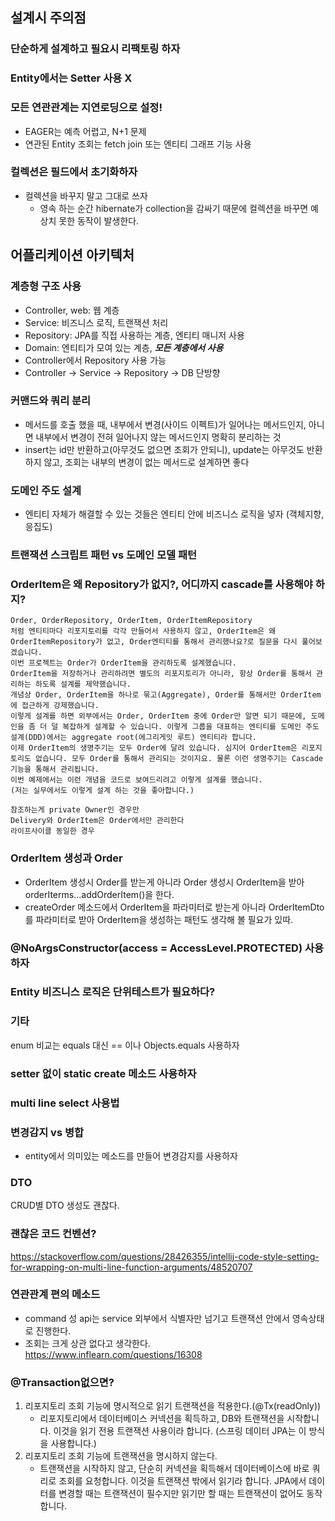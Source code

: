 ## 설계시 주의점

### 단순하게 설계하고 필요시 리팩토링 하자

### Entity에서는 Setter 사용 X

### 모든 연관관계는 지연로딩으로 설정!
- EAGER는 예측 어렵고, N+1 문제
- 연관된 Entity 조회는 fetch join 또는 엔티티 그래프 기능 사용

### 컬렉션은 필드에서 초기화하자
- 컬렉션을 바꾸지 말고 그대로 쓰자
    - 영속 하는 순간 hibernate가 collection을 감싸기 때문에 컬렉션을 바꾸면 예상치 못한 동작이 발생한다.

## 어플리케이션 아키텍처

### 계층형 구조 사용
- Controller, web: 웹 계층
- Service: 비즈니스 로직, 트랜잭션 처리
- Repository: JPA를 직접 사용하는 계층, 엔티티 매니저 사용
- Domain: 엔티티가 모여 있는 계층, ***모든 계층에서 사용***
- Controller에서 Repository 사용 가능
- Controller -> Service -> Repository -> DB 단방향

### 커맨드와 쿼리 분리
- 메서드를 호출 했을 때, 내부에서 변경(사이드 이펙트)가 일어나는 메서드인지, 아니면 내부에서 변경이 전혀 일어나지 않는 메서드인지 명확히 분리하는 것
- insert는 id만 반환하고(아무것도 없으면 조회가 안되니), update는 아무것도 반환하지 않고, 조회는 내부의 변경이 없는 메서드로 설계하면 좋다

### 도메인 주도 설계
- 엔티티 자체가 해결할 수 있는 것들은 엔티티 안에 비즈니스 로직을 넣자 (객체지향, 응집도)

### 트랜잭션 스크립트 패턴 vs 도메인 모델 패턴

### OrderItem은 왜 Repository가 없지?, 어디까지 cascade를 사용해야 하지?
```
Order, OrderRepository, OrderItem, OrderItemRepository
처럼 엔티티마다 리포지토리를 각각 만들어서 사용하지 않고, OrderItem은 왜 OrderItemRepository가 없고, Order엔티티를 통해서 관리했나요?로 질문을 다시 풀어보겠습니다.
이번 프로젝트는 Order가 OrderItem을 관리하도록 설계했습니다.
OrderItem을 저장하거나 관리하려면 별도의 리포지토리가 아니라, 항상 Order를 통해서 관리하는 하도록 설계를 제약했습니다.
개념상 Order, OrderItem을 하나로 묶고(Aggregate), Order를 통해서만 OrderItem에 접근하게 강제했습니다.
이렇게 설계를 하면 외부에서는 Order, OrderItem 중에 Order만 알면 되기 때문에, 도메인을 좀 더 덜 복잡하게 설계할 수 있습니다. 이렇게 그룹을 대표하는 엔티티를 도메인 주도 설계(DDD)에서는 aggregate root(에그리게잇 루트) 엔티티라 합니다.
이제 OrderItem의 생명주기는 모두 Order에 달려 있습니다. 심지어 OrderItem은 리포지토리도 없습니다. 모두 Order를 통해서 관리되는 것이지요. 물론 이런 생명주기는 Cascade 기능을 통해서 관리됩니다.
이번 예제에서는 이런 개념을 코드로 보여드리려고 이렇게 설계를 했습니다.
(저는 실무에서도 이렇게 설계 하는 것을 좋아합니다.)
```
```
참조하는게 private Owner인 경우만
Delivery와 OrderItem은 Order에서만 관리한다
라이프사이클 동일한 경우
```

### OrderItem 생성과 Order
- OrderItem 생성시 Order를 받는게 아니라 Order 생성시 OrderItem을 받아 orderIterms...addOrderItem()을 한다.
- createOrder 메소드에서 OrderItem을 파라미터로 받는게 아니라 OrderItemDto를 파라미터로 받아 OrderItem을 생성하는 패턴도 생각해 볼 필요가 있따. 

### @NoArgsConstructor(access = AccessLevel.PROTECTED) 사용하자

### Entity 비즈니스 로직은 단위테스트가 필요하다?

### 기타
enum 비교는 equals 대신 == 이나 Objects.equals 사용하자 

### setter 없이 static create 메소드 사용하자

### multi line select 사용법

### 변경감지 vs 병합
- entity에서 의미있는 메소드를 만들어 변경감지를 사용하자

### DTO
CRUD별 DTO 생성도 괜찮다.

### 괜찮은 코드 컨벤션?
https://stackoverflow.com/questions/28426355/intellij-code-style-setting-for-wrapping-on-multi-line-function-arguments/48520707

### 연관관계 편의 메소드
- command 성 api는 service 외부에서 식별자만 넘기고 트랜잭션 안에서 영속상태로 진행한다.
- 조회는 크게 상관 없다고 생각한다.
https://www.inflearn.com/questions/16308

### @Transaction없으면?
1. 리포지토리 조회 기능에 명시적으로 읽기 트랜잭션을 적용한다.(@Tx(readOnly))
    - 리포지토리에서 데이터베이스 커넥션을 획득하고, DB와 트랜잭션을 시작합니다. 이것을 읽기 전용 트랜잭션 사용이라 합니다. (스프링 데이터 JPA는 이 방식을 사용합니다.)
1. 리포지토리 조회 기능에 트랜잭션을 명시하지 않는다.
    - 트랜잭션을 시작하지 않고, 단순히 커넥션을 획득해서 데이터베이스에 바로 쿼리로 조회를 요청합니다. 이것을 트랜잭션 밖에서 읽기라 합니다. JPA에서 데이터를 변경할 때는 트랜잭션이 필수지만 읽기만 할 때는 트랜잭션이 없어도 동작합니다.
  